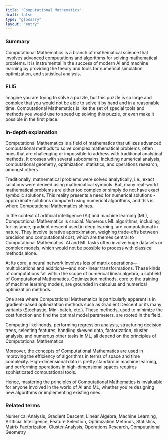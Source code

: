 ```yaml
---
title: "Computational Mathematics"
draft: false
type: "glossary"
layout: "entry"
---
```


### Summary

Computational Mathematics is a branch of mathematical science that involves advanced computations and algorithms for solving mathematical problems. It is instrumental in the success of modern AI and machine learning by providing the theory and tools for numerical simulation, optimization, and statistical analysis.

### ELI5

Imagine you are trying to solve a puzzle, but this puzzle is so large and complex that you would not be able to solve it by hand and in a reasonable time. Computational Mathematics is like the set of special tools and methods you would use to speed up solving this puzzle, or even make it possible in the first place.

### In-depth explanation

Computational Mathematics is a field of mathematics that utilizes advanced computational methods to solve complex mathematical problems, often ones that are challenging or impossible to address with traditional analytical methods. It crosses with several subdomains, including numerical analysis, computational geometry, optimization, statistics, and operations research, amongst others.

Traditionally, mathematical problems were solved analytically, i.e., exact solutions were derived using mathematical symbols. But, many real-world mathematical problems are either too complex or simply do not have exact symbolic solutions. This reality presents a need for numerical solutions - approximate solutions computed using numerical algorithms, and this is where Computational Mathematics shines.

In the context of artificial intelligence (AI) and machine learning (ML), Computational Mathematics is crucial. Numerous ML algorithms, including, for instance, gradient descent used in deep learning, are computational in nature. They involve iterative approximation, weighing trade-offs between precision and computational cost, which are themes central to Computational Mathematics. AI and ML tasks often involve huge datasets or complex models, which would not be possible to process with classical methods alone.

At its core, a neural network involves lots of matrix operations—multiplications and additions—and non-linear transformations. These kinds of computations fall within the scope of numerical linear algebra, a subfield of Computational Mathematics. Optimization methods, core to the training of machine learning models, are grounded in calculus and numerical optimization methods.

One area where Computational Mathematics is particularly apparent is in gradient-based optimization methods such as Gradient Descent or its many variants (Stochastic, Mini-batch, etc.). These methods, used to minimize the cost function and find the optimal model parameters, are rooted in the field.

Computing likelihoods, performing regression analysis, structuring decision trees, selecting features, handling skewed data, factorization, cluster analysis, and numerous other tasks in ML, all depend on the principles of Computational Mathematics.

Moreover, the concepts of Computational Mathematics are used in improving the efficiency of algorithms in terms of space and time complexity. High-dimensional data is pretty standard in machine learning, and performing operations in high-dimensional spaces requires sophisticated computational tools.

Hence, mastering the principles of Computational Mathematics is invaluable for anyone involved in the world of AI and ML, whether you're designing new algorithms or implementing existing ones.

### Related terms

Numerical Analysis, Gradient Descent, Linear Algebra, Machine Learning, Artificial Intelligence, Feature Selection, Optimization Methods, Statistics, Matrix Factorization, Cluster Analysis, Operations Research, Computational Geometry

